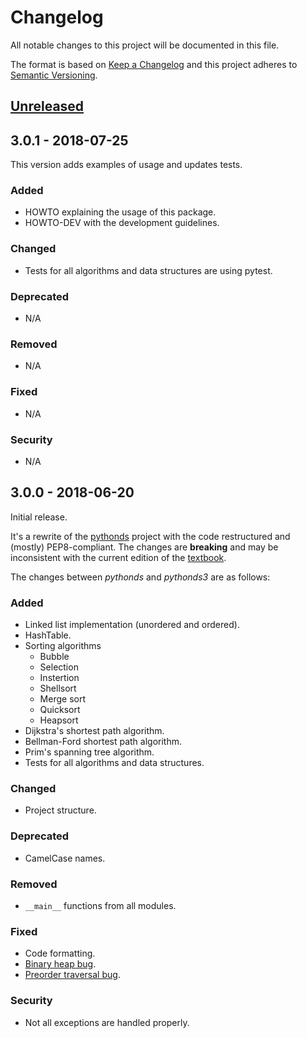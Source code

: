 # Changelog
All notable changes to this project will be documented in this file.

The format is based on [Keep a Changelog](http://keepachangelog.com/en/1.0.0/)
and this project adheres to [Semantic Versioning](http://semver.org/spec/v2.0.0.html).

## [Unreleased]

## 3.0.1 - 2018-07-25

This version adds examples of usage and updates tests.

### Added
- HOWTO explaining the usage of this package.
- HOWTO-DEV with the development guidelines.

### Changed
- Tests for all algorithms and data structures are using pytest.

### Deprecated
- N/A

### Removed
- N/A

### Fixed
- N/A

### Security
- N/A

## 3.0.0 - 2018-06-20

Initial release.

It's a rewrite of the [pythonds](https://pypi.org/project/pythonds/) project with the code restructured and (mostly) PEP8-compliant. The changes are **breaking** and may be inconsistent with the current edition of the [textbook](https://runestone.academy/runestone/static/pythonds/index.html).

The changes between *pythonds* and *pythonds3* are as follows:

### Added
- Linked list implementation (unordered and ordered).
- HashTable.
- Sorting algorithms
  - Bubble
  - Selection
  - Instertion
  - Shellsort
  - Merge sort
  - Quicksort
  - Heapsort
- Dijkstra's shortest path algorithm.
- Bellman-Ford shortest path algorithm.
- Prim's spanning tree algorithm.
- Tests for all algorithms and data structures.

### Changed
- Project structure.

### Deprecated
- CamelCase names.

### Removed
- `__main__` functions from all modules.

### Fixed
- Code formatting.
- [Binary heap bug](https://github.com/bnmnetp/pythonds/issues/5).
- [Preorder traversal bug](https://github.com/bnmnetp/pythonds/issues/10).

### Security
- Not all exceptions are handled properly.

[Unreleased]: https://github.com/yasinovskyy/pythonds3/compare/v3.0.1...HEAD
